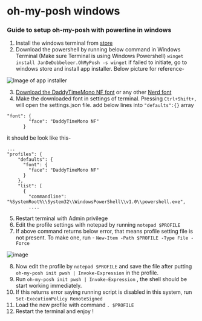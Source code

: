 # oh-my-posh windows
### Guide to setup oh-my-posh with powerline in windows

01. Install the windows terminal from [store](https://aka.ms/terminal)
02. Download the powershell by running below command in Windows Terminal (Make sure Terminal is using Windows Powershell)
` winget install JanDeDobbeleer.OhMyPosh -s winget `
if failed to initiate, go to windows store and install app installer. Below picture for reference-

![Image of app installer](https://i.ibb.co/xz6hqgh/app-installer.png)

03. [Download the DaddyTimeMono NF font](https://drive.google.com/file/d/1DqRKAuQAvFVr39A8w1CeJYuiXf3kiuDd/) or any other [Nerd font](https://www.nerdfonts.com/)
04. Make the downloaded font in settings of terminal. Pressing `Ctrl+Shift+,` will open the settings.json file.
add below lines into `"defaults":{}` array
```
"font": {
        "face": "DaddyTimeMono NF"
      }

```

it should be look like this-

```
...
"profiles": {
    "defaults": {
      "font": {
        "face": "DaddyTimeMono NF"
      }
    },
    "list": [
      {
        "commandline": "%SystemRoot%\\System32\\WindowsPowerShell\\v1.0\\powershell.exe",
        ....
```
05. Restart terminal with Admin privilege
06. Edit the profile settings with notepad by running `notepad $PROFILE`
07. If above command returns below error, that means profile setting file is not present. To make one, run - `New-Item -Path $PROFILE -Type File -Force`


 ![image](https://github.com/abirtasrif/omp-windows/assets/1532446/9dccf911-f500-4273-81e1-bc6412de9d58)

08. Now edit the profile by `notepad $PROFILE` and save the file after putting `oh-my-posh init pwsh | Invoke-Expression` in the profile.
09. Run `oh-my-posh init pwsh | Invoke-Expression` , the shell should be start working immediately.
10. If this returns error saying running script is disabled in this system, run `Set-ExecutionPolicy RemoteSigned`
11. Load the new profile with command `. $PROFILE`
12. Restart the terminal and enjoy !
